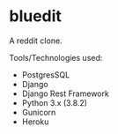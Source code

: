 # bluedit
A reddit clone.

Tools/Technologies used:
- PostgresSQL
- Django
- Django Rest Framework
- Python 3.x (3.8.2)
- Gunicorn
- Heroku
